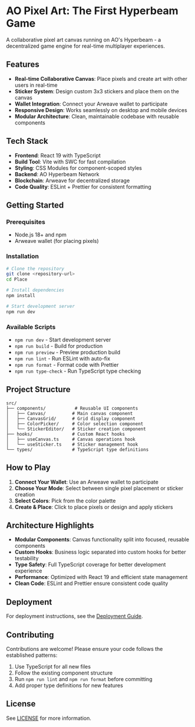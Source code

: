 # AO Pixel Art: The First Hyperbeam Game

A collaborative pixel art canvas running on AO's Hyperbeam - a decentralized game engine for real-time multiplayer experiences.

## Features

- **Real-time Collaborative Canvas**: Place pixels and create art with other users in real-time
- **Sticker System**: Design custom 3x3 stickers and place them on the canvas
- **Wallet Integration**: Connect your Arweave wallet to participate
- **Responsive Design**: Works seamlessly on desktop and mobile devices
- **Modular Architecture**: Clean, maintainable codebase with reusable components

## Tech Stack

- **Frontend**: React 19 with TypeScript
- **Build Tool**: Vite with SWC for fast compilation
- **Styling**: CSS Modules for component-scoped styles
- **Backend**: AO Hyperbeam Network
- **Blockchain**: Arweave for decentralized storage
- **Code Quality**: ESLint + Prettier for consistent formatting

## Getting Started

### Prerequisites

- Node.js 18+ and npm
- Arweave wallet (for placing pixels)

### Installation

```bash
# Clone the repository
git clone <repository-url>
cd Place

# Install dependencies
npm install

# Start development server
npm run dev
```

### Available Scripts

- `npm run dev` - Start development server
- `npm run build` - Build for production
- `npm run preview` - Preview production build
- `npm run lint` - Run ESLint with auto-fix
- `npm run format` - Format code with Prettier
- `npm run type-check` - Run TypeScript type checking

## Project Structure

```
src/
├── components/           # Reusable UI components
│   ├── Canvas/          # Main canvas component
│   ├── CanvasGrid/      # Grid display component
│   ├── ColorPicker/     # Color selection component
│   └── StickerEditor/   # Sticker creation component
├── hooks/               # Custom React hooks
│   ├── useCanvas.ts     # Canvas operations hook
│   └── useSticker.ts    # Sticker management hook
└── types/               # TypeScript type definitions
```

## How to Play

1. **Connect Your Wallet**: Use an Arweave wallet to participate
2. **Choose Your Mode**: Select between single pixel placement or sticker creation
3. **Select Colors**: Pick from the color palette
4. **Create & Place**: Click to place pixels or design and apply stickers

## Architecture Highlights

- **Modular Components**: Canvas functionality split into focused, reusable components
- **Custom Hooks**: Business logic separated into custom hooks for better testability
- **Type Safety**: Full TypeScript coverage for better development experience
- **Performance**: Optimized with React 19 and efficient state management
- **Clean Code**: ESLint and Prettier ensure consistent code quality

## Deployment

For deployment instructions, see the [Deployment Guide](docs/deployment.md).

## Contributing

Contributions are welcome! Please ensure your code follows the established patterns:

1. Use TypeScript for all new files
2. Follow the existing component structure
3. Run `npm run lint` and `npm run format` before committing
4. Add proper type definitions for new features

## License

See [LICENSE](LICENSE) for more information.
